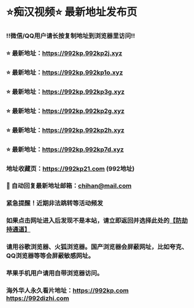 # ⭐️痴汉视频⭐️ 最新地址发布页

### ‼️微信/QQ用户请长按复制地址到浏览器里访问‼️

### ⭐️ 最新地址：https://992kp.992kp2j.xyz

### ⭐️ 最新地址：https://992kp.992kp1o.xyz

### ⭐️ 最新地址：https://992kp.992kp3g.xyz

### ⭐️ 最新地址：https://992kp.992kp2g.xyz

### ⭐️ 最新地址：https://992kp.992kp2h.xyz

### ⭐️ 最新地址：https://992kp.992kp7d.xyz



### 地址收藏页：https://992kp21.com (992地址)
### 📧 自动回复最新地址邮箱：chihan@mail.com
### 紧急提醒！近期非法跳转等活动频发
### 如果点击网址进入后发现不是本站，请立即返回并选择此处的[【防劫持通道】](https://23.224.130.222:7583)
### 请用谷歌浏览器、火狐浏览器。国产浏览器会屏蔽网址，比如夸克、QQ浏览器等等会屏蔽敏感网址。
### 苹果手机用户请用自带浏览器访问。
### 海外华人永久看片地址：https://992kp.com  https://992dizhi.com

